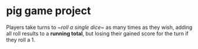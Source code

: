# pig game project
 
Players take turns to ~*roll a single dice*~ as many times as they wish, adding all roll results to a **running total**, but losing their gained score for the turn if they roll a 1.

